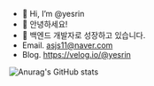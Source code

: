 - 👋 Hi, I’m @yesrin
- 👀 안녕하세요! 
- 🌱 백엔드 개발자로 성장하고 있습니다.
- Email. asjs11@naver.com
- Blog. https://velog.io/@yesrin


![Anurag's GitHub stats](https://github-readme-stats.vercel.app/api?username=yesrin&show_icons=true&theme=radical)
